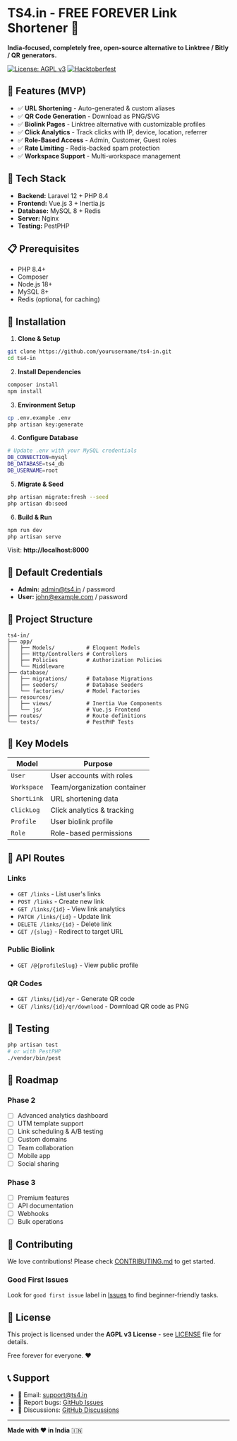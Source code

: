 # TS4.in - FREE FOREVER Link Shortener 🔗

**India-focused, completely free, open-source alternative to Linktree / Bitly / QR generators.**

[![License: AGPL v3](https://img.shields.io/badge/License-AGPL%20v3-blue.svg)](https://www.gnu.org/licenses/agpl-3.0)
[![Hacktoberfest](https://img.shields.io/badge/Hacktoberfest-friendly-orange)](CONTRIBUTING.md)

## 🎯 Features (MVP)

- ✅ **URL Shortening** - Auto-generated & custom aliases
- ✅ **QR Code Generation** - Download as PNG/SVG  
- ✅ **Biolink Pages** - Linktree alternative with customizable profiles
- ✅ **Click Analytics** - Track clicks with IP, device, location, referrer
- ✅ **Role-Based Access** - Admin, Customer, Guest roles
- ✅ **Rate Limiting** - Redis-backed spam protection
- ✅ **Workspace Support** - Multi-workspace management

## 🚀 Tech Stack

- **Backend:** Laravel 12 + PHP 8.4
- **Frontend:** Vue.js 3 + Inertia.js
- **Database:** MySQL 8 + Redis
- **Server:** Nginx
- **Testing:** PestPHP

## 📋 Prerequisites

- PHP 8.4+
- Composer
- Node.js 18+
- MySQL 8+
- Redis (optional, for caching)

## 🔧 Installation

1. **Clone & Setup**
```bash
git clone https://github.com/yourusername/ts4-in.git
cd ts4-in
```

2. **Install Dependencies**
```bash
composer install
npm install
```

3. **Environment Setup**
```bash
cp .env.example .env
php artisan key:generate
```

4. **Configure Database**
```bash
# Update .env with your MySQL credentials
DB_CONNECTION=mysql
DB_DATABASE=ts4_db
DB_USERNAME=root
```

5. **Migrate & Seed**
```bash
php artisan migrate:fresh --seed
php artisan db:seed
```

6. **Build & Run**
```bash
npm run dev
php artisan serve
```

Visit: **http://localhost:8000**

## 👥 Default Credentials

- **Admin:** admin@ts4.in / password
- **User:** john@example.com / password

## 📁 Project Structure

```
ts4-in/
├── app/
│   ├── Models/          # Eloquent Models
│   ├── Http/Controllers # Controllers
│   ├── Policies         # Authorization Policies
│   └── Middleware
├── database/
│   ├── migrations/      # Database Migrations
│   ├── seeders/         # Database Seeders
│   └── factories/       # Model Factories
├── resources/
│   ├── views/           # Inertia Vue Components
│   └── js/              # Vue.js Frontend
├── routes/              # Route definitions
└── tests/               # PestPHP Tests
```

## 🔑 Key Models

| Model | Purpose |
|-------|---------|
| `User` | User accounts with roles |
| `Workspace` | Team/organization container |
| `ShortLink` | URL shortening data |
| `ClickLog` | Click analytics & tracking |
| `Profile` | User biolink profile |
| `Role` | Role-based permissions |

## 🎨 API Routes

### Links
- `GET /links` - List user's links
- `POST /links` - Create new link
- `GET /links/{id}` - View link analytics
- `PATCH /links/{id}` - Update link
- `DELETE /links/{id}` - Delete link
- `GET /{slug}` - Redirect to target URL

### Public Biolink
- `GET /@{profileSlug}` - View public profile

### QR Codes
- `GET /links/{id}/qr` - Generate QR code
- `GET /links/{id}/qr/download` - Download QR code as PNG

## 🧪 Testing

```bash
php artisan test
# or with PestPHP
./vendor/bin/pest
```

## 🚀 Roadmap

### Phase 2
- [ ] Advanced analytics dashboard
- [ ] UTM template support
- [ ] Link scheduling & A/B testing
- [ ] Custom domains
- [ ] Team collaboration
- [ ] Mobile app
- [ ] Social sharing

### Phase 3
- [ ] Premium features
- [ ] API documentation
- [ ] Webhooks
- [ ] Bulk operations

## 🤝 Contributing

We love contributions! Please check [CONTRIBUTING.md](CONTRIBUTING.md) to get started.

### Good First Issues
Look for `good first issue` label in [Issues](../../issues?q=label%3A"good+first+issue") to find beginner-friendly tasks.

## 📝 License

This project is licensed under the **AGPL v3 License** - see [LICENSE](LICENSE) file for details.

Free forever for everyone. ❤️

## 📞 Support

- 📧 Email: support@ts4.in
- 🐛 Report bugs: [GitHub Issues](../../issues)
- 💬 Discussions: [GitHub Discussions](../../discussions)

---

**Made with ❤️ in India** 🇮🇳
